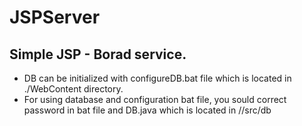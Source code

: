 # JSPServer
Simple JSP - Borad service.
---
- DB can be initialized with configureDB.bat file which is located in ./WebContent directory. 
- For using database and configuration bat file, you sould correct password in bat file and DB.java which is located in //src/db